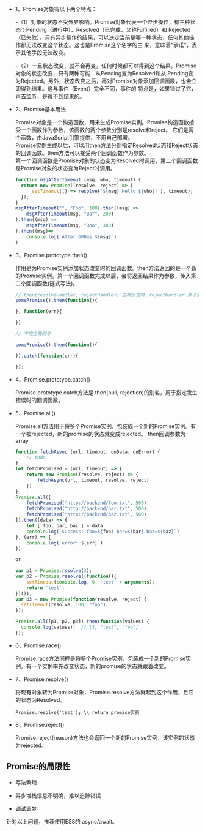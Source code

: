 * 1、Promise对象有以下两个特点：  

  -（1）对象的状态不受外界影响。Promise对象代表一个异步操作，有三种状态：Pending（进行中）、Resolved（已完成，又称Fulfilled）和
  Rejected（已失败）。只有异步操作的结果，可以决定当前是哪一种状态，任何其他操作都无法改变这个状态。这也是Promise这个名字的由
  来，意味着“承诺”，表示其他手段无法改变。  

  -（2）一旦状态改变，就不会再变，任何时候都可以得到这个结果。Promise对象的状态改变，只有两种可能：从Pending变为Resolved和从
  Pending变为Rejected。另外，状态改变之后，再对Promise对象添加回调函数，也会立即得到结果。这与事件（Event）完全不同，事件的
  特点是，如果错过了它，再去监听，是得不到结果的。

* 2、Promise基本用法  

  Promise对象是一个构造函数，用来生成Promise实例。Promise构造函数接受一个函数作为参数，该函数的两个参数分别是resolve和reject。
  它们是两个函数，由JavaScript引擎提供，不用自己部署。  
  Promise实例生成以后，可以用then方法分别指定Resolved状态和Reject状态的回调函数。then方法可以接受两个回调函数作为参数。  
  第一个回调函数是Promise对象的状态变为Resolved时调用，第二个回调函数是Promise对象的状态变为Reject时调用。  
  
  ```js
  function msgAfterTimeout (msg, who, timeout) {
    return new Promise((resolve, reject) => {
        setTimeout(() => resolve(`${msg} Hello ${who}!`), timeout);
    });
  }
  msgAfterTimeout("", "Foo", 100).then((msg) =>
      msgAfterTimeout(msg, "Bar", 200)
  ).then((msg) =>
      msgAfterTimeout(msg, "Boo", 300)
  ).then((msg)=>
      console.log(`After 600ms ${msg}`)
  )
  ```

* 3、Promise.prototype.then()  

  作用是为Promise实例添加状态改变时的回调函数。then方法返回的是一个新的Promise实例。第一个回调函数完成以后，会将返回结果作为参数，传入第二个回调函数(链式写法)。  

  ```js
  // then(resolveHandler, rejectHandler) 这种形式时，rejectHandler 并不会捕获由 resolveHandler 引发的异常。而catch(errorHandler) 这种形式可以处理到所有异常。
  somePromise().then(function(){

  }, function(err){

  })

  // 不完全等同于

  somePromise().then(function(){

  }).catch(function(err){

  });
  ```

* 4、Promise.prototype.catch()  

  Promise.prototype.catch方法是.then(null, rejection)的别名，用于指定发生错误时的回调函数。  

* 5、Promise.all()  

  Promise.all方法用于将多个Promise实例，包装成一个新的Promise实例。有一个被rejected，新的promise的状态就变成rejected。 then回调参数为array

    ```js
    function fetchAsync (url, timeout, onData, onError) {
        // todo
    }
    let fetchPromised = (url, timeout) => {
        return new Promise((resolve, reject) => {
            fetchAsync(url, timeout, resolve, reject)
        })
    }
    Promise.all([
        fetchPromised("http://backend/foo.txt", 500),
        fetchPromised("http://backend/bar.txt", 500),
        fetchPromised("http://backend/baz.txt", 500)
    ]).then((data) => {
        let [ foo, bar, baz ] = data
        console.log(`success: foo=${foo} bar=${bar} baz=${baz}`)
    }, (err) => {
        console.log(`error: ${err}`)
    })

    or

    var p1 = Promise.resolve(3);
    var p2 = Promise.resolve((function(){
    	setTimeout(console.log, 0, 'test' + arguments);
    	return 'test';
    })());
    var p3 = new Promise(function(resolve, reject) {
      setTimeout(resolve, 100, "foo");
    });

    Promise.all([p1, p2, p3]).then(function(values) {
      console.log(values);  // [3, "test", "foo"]
    });
    ```

* 6、Promise.race()  

  Promise.race方法同样是将多个Promise实例，包装成一个新的Promise实例。有一个实例率先改变状态，新的promise的状态就跟着改变。

* 7、Promise.resolve()  

  将现有对象转为Promise对象，Promise.resolve方法就起到这个作用，且它的状态为Resolved。

  `Promise.resolve('test'); \\ return promise实例`

* 8、Promise.reject()  

  Promise.reject(reason)方法也会返回一个新的Promise实例，该实例的状态为rejected。

## Promise的局限性

* 写法繁琐

* 异步堆栈信息不明确，难以追踪错误

* 调试噩梦

针对以上问题，推荐使用ES8的 async/await。

